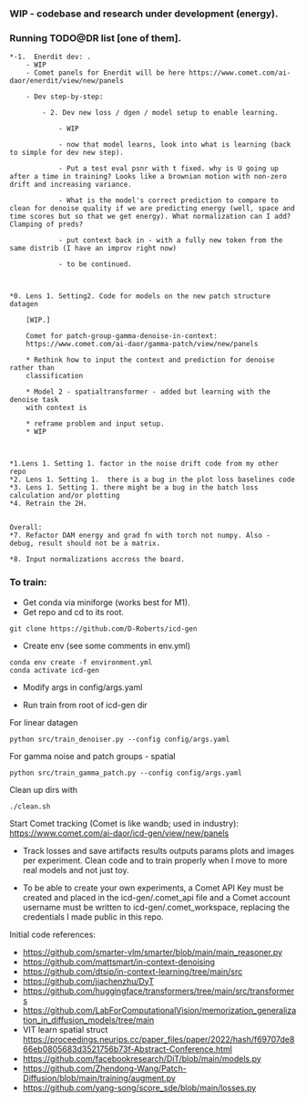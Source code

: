 ### WIP - codebase and research under development (energy).

###  Running TODO@DR list [one of them]. 

    *-1.  Enerdit dev: . 
        - WIP
        - Comet panels for Enerdit will be here https://www.comet.com/ai-daor/enerdit/view/new/panels

        - Dev step-by-step:
           
            - 2. Dev new loss / dgen / model setup to enable learning.
            
                - WIP 
        
                - now that model learns, look into what is learning (back to simple for dev new step). 
                
                - Put a test eval psnr with t fixed. why is U going up after a time in training? Looks like a brownian motion with non-zero drift and increasing variance. 
                
                - What is the model's correct prediction to compare to clean for denoise quality if we are predicting energy (well, space and time scores but so that we get energy). What normalization can I add? Clamping of preds?

                - put context back in - with a fully new token from the same distrib (I have an improv right now)

                - to be continued.



    *0. Lens 1. Setting2. Code for models on the new patch structure datagen

        [WIP.]

        Comet for patch-group-gamma-denoise-in-context:
        https://www.comet.com/ai-daor/gamma-patch/view/new/panels

        * Rethink how to input the context and prediction for denoise rather than
        classification

        * Model 2 - spatialtransformer - added but learning with the denoise task
        with context is 

        * reframe problem and input setup.
        * WIP

        

    *1.Lens 1. Setting 1. factor in the noise drift code from my other repo 
    *2. Lens 1. Setting 1.  there is a bug in the plot loss baselines code 
    *3. Lens 1. Setting 1. there might be a bug in the batch loss calculation and/or plotting 
    *4. Retrain the 2H.


    Overall:
    *7. Refactor DAM energy and grad fn with torch not numpy. Also - debug, result should not be a matrix. 
    
    *8. Input normalizations accross the board.


### To train:

* Get conda via miniforge (works best for M1).
* Get repo and cd to its root.

```
git clone https://github.com/D-Roberts/icd-gen
```

* Create env (see some comments in env.yml)
```
conda env create -f environment.yml
conda activate icd-gen
```
* Modify args in config/args.yaml 

* Run train from root of icd-gen dir

For linear datagen
```
python src/train_denoiser.py --config config/args.yaml
```
For gamma noise and patch groups - spatial

```
python src/train_gamma_patch.py --config config/args.yaml
```

Clean up dirs with 
```
./clean.sh
```


Start Comet tracking (Comet is like wandb; used in industry):
https://www.comet.com/ai-daor/icd-gen/view/new/panels

* Track losses and save artifacts results outputs params plots and images per experiment. Clean code and to train properly when I move to more real models and not just toy.

* To be able to create your own experiments, a Comet API Key must be created and placed in the icd-gen/.comet_api file and a Comet account username must be written to icd-gen/.comet_workspace, replacing the credentials I made public in this repo.


Initial code references:
* https://github.com/smarter-vlm/smarter/blob/main/main_reasoner.py
* https://github.com/mattsmart/in-context-denoising
* https://github.com/dtsip/in-context-learning/tree/main/src
* https://github.com/jiachenzhu/DyT
* https://github.com/huggingface/transformers/tree/main/src/transformers
* https://github.com/LabForComputationalVision/memorization_generalization_in_diffusion_models/tree/main
* VIT learn spatial struct https://proceedings.neurips.cc/paper_files/paper/2022/hash/f69707de866eb0805683d3521756b73f-Abstract-Conference.html
* https://github.com/facebookresearch/DiT/blob/main/models.py
* https://github.com/Zhendong-Wang/Patch-Diffusion/blob/main/training/augment.py
* https://github.com/yang-song/score_sde/blob/main/losses.py
